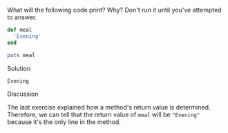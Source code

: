 What will the following code print? Why? Don't run it until you've attempted to answer.

```ruby
def meal
  'Evening'
end

puts meal
```

Solution

```
Evening
```

Discussion

The last exercise explained how a method's return value is determined. Therefore, we can tell that the return value of `meal` will be `"Evening"` because it's the only line in the method.
